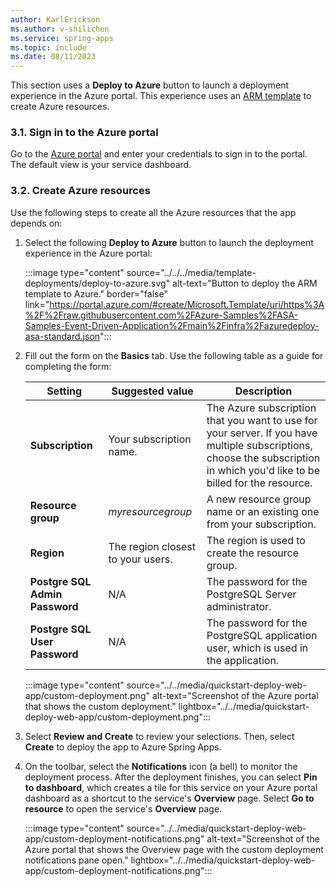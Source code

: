 ```yaml
---
author: KarlErickson
ms.author: v-shilichen
ms.service: spring-apps
ms.topic: include
ms.date: 08/11/2023
---
```


<!--
For clarity of structure, a separate markdown file is used to describe how to prepare cloud env using Azure Portal.

[!INCLUDE [prepare-cloud-environment-on-azure-portal](../../includes/quickstart-deploy-web-app/prepare-cloud-environment-azure-portal.md)]

-->

This section uses a **Deploy to Azure** button to launch a deployment experience in the Azure portal. This experience uses an [ARM template](../../../azure-resource-manager/templates/overview.md) to create Azure resources.

### 3.1. Sign in to the Azure portal

Go to the [Azure portal](https://portal.azure.com/) and enter your credentials to sign in to the portal. The default view is your service dashboard.

### 3.2. Create Azure resources

Use the following steps to create all the Azure resources that the app depends on:

1. Select the following **Deploy to Azure** button to launch the deployment experience in the Azure portal:

   :::image type="content" source="../../../media/template-deployments/deploy-to-azure.svg" alt-text="Button to deploy the ARM template to Azure." border="false" link="https://portal.azure.com/#create/Microsoft.Template/uri/https%3A%2F%2Fraw.githubusercontent.com%2FAzure-Samples%2FASA-Samples-Event-Driven-Application%2Fmain%2Finfra%2Fazuredeploy-asa-standard.json":::

1. Fill out the form on the **Basics** tab. Use the following table as a guide for completing the form:

   | Setting                        | Suggested value                   | Description                                                                                                                                                                 |
   |--------------------------------|-----------------------------------|-----------------------------------------------------------------------------------------------------------------------------------------------------------------------------|
   | **Subscription**               | Your subscription name.           | The Azure subscription that you want to use for your server. If you have multiple subscriptions, choose the subscription in which you'd like to be billed for the resource. |
   | **Resource group**             | *myresourcegroup*                 | A new resource group name or an existing one from your subscription.                                                                                                        |
   | **Region**                     | The region closest to your users. | The region is used to create the resource group.                                                                                                                            |
   | **Postgre SQL Admin Password** | N/A                               | The password for the PostgreSQL Server administrator.                                                                                                                       |
   | **Postgre SQL User Password**  | N/A                               | The password for the PostgreSQL application user, which is used in the application.                                                                                         |

   :::image type="content" source="../../media/quickstart-deploy-web-app/custom-deployment.png" alt-text="Screenshot of the Azure portal that shows the custom deployment." lightbox="../../media/quickstart-deploy-web-app/custom-deployment.png":::

1. Select **Review and Create** to review your selections. Then, select **Create** to deploy the app to Azure Spring Apps.

1. On the toolbar, select the **Notifications** icon (a bell) to monitor the deployment process. After the deployment finishes, you can select **Pin to dashboard**, which creates a tile for this service on your Azure portal dashboard as a shortcut to the service's **Overview** page. Select **Go to resource** to open the service's **Overview** page.

   :::image type="content" source="../../media/quickstart-deploy-web-app/custom-deployment-notifications.png" alt-text="Screenshot of the Azure portal that shows the Overview page with the custom deployment notifications pane open." lightbox="../../media/quickstart-deploy-web-app/custom-deployment-notifications.png":::
